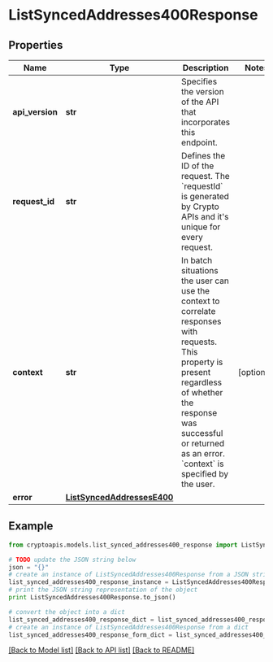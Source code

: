 # ListSyncedAddresses400Response


## Properties
Name | Type | Description | Notes
------------ | ------------- | ------------- | -------------
**api_version** | **str** | Specifies the version of the API that incorporates this endpoint. | 
**request_id** | **str** | Defines the ID of the request. The &#x60;requestId&#x60; is generated by Crypto APIs and it&#39;s unique for every request. | 
**context** | **str** | In batch situations the user can use the context to correlate responses with requests. This property is present regardless of whether the response was successful or returned as an error. &#x60;context&#x60; is specified by the user. | [optional] 
**error** | [**ListSyncedAddressesE400**](ListSyncedAddressesE400.md) |  | 

## Example

```python
from cryptoapis.models.list_synced_addresses400_response import ListSyncedAddresses400Response

# TODO update the JSON string below
json = "{}"
# create an instance of ListSyncedAddresses400Response from a JSON string
list_synced_addresses400_response_instance = ListSyncedAddresses400Response.from_json(json)
# print the JSON string representation of the object
print ListSyncedAddresses400Response.to_json()

# convert the object into a dict
list_synced_addresses400_response_dict = list_synced_addresses400_response_instance.to_dict()
# create an instance of ListSyncedAddresses400Response from a dict
list_synced_addresses400_response_form_dict = list_synced_addresses400_response.from_dict(list_synced_addresses400_response_dict)
```
[[Back to Model list]](../README.md#documentation-for-models) [[Back to API list]](../README.md#documentation-for-api-endpoints) [[Back to README]](../README.md)


